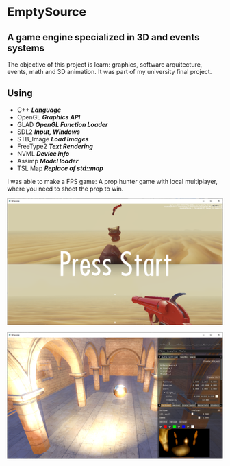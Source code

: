 # EmptySource
## A game engine specialized in 3D and events systems

The objective of this project is learn: graphics, software arquitecture, events, math and 3D animation.
It was part of my university final project.

## Using
- C++ ***Language***
- OpenGL ***Graphics API***
- GLAD ***OpenGL Function Loader***
- SDL2 ***Input, Windows***
- STB_Image ***Load Images***
- FreeType2 ***Text Rendering***
- NVML ***Device info***
- Assimp ***Model loader***
- TSL Map ***Replace of std::map***

I was able to make a FPS game: A prop hunter game with local multiplayer, where you need to shoot the prop to win.

![PropHunterProyect](game.png)

![Engine](engine.png)

